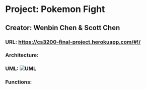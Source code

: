 # Project: Pokemon Fight <br />
## Creator: Wenbin Chen & Scott Chen <br />
### URL: https://cs3200-final-project.herokuapp.com/#!/ <br />

### Architecture: <br />

### UML: ![UML](https://github.com/ethancwb/cs3200_Final_Project/blob/master/UML.png?raw=true) <br />

### Functions: <br />


